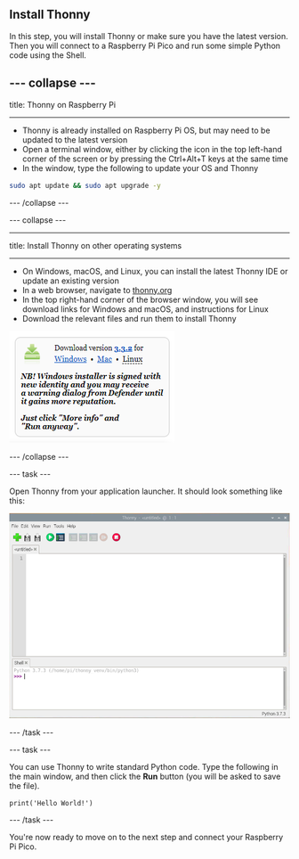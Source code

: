 ## Install Thonny

In this step, you will install Thonny or make sure you have the latest version. Then you will connect to a Raspberry Pi Pico and run some simple Python code using the Shell.

## --- collapse ---

title: Thonny on Raspberry Pi

---

- Thonny is already installed on Raspberry Pi OS, but may need to be updated to the latest version
- Open a terminal window, either by clicking the icon in the top left-hand corner of the screen or by pressing the Ctrl+Alt+T keys at the same time
- In the window, type the following to update your OS and Thonny

```bash
sudo apt update && sudo apt upgrade -y
```

\--- /collapse ---

\--- collapse ---

---

title: Install Thonny on other operating systems

---

- On Windows, macOS, and Linux, you can install the latest Thonny IDE or update an existing version
- In a web browser, navigate to [thonny.org](https://thonny.org/)
- In the top right-hand corner of the browser window, you will see download links for Windows and macOS, and instructions for Linux
- Download the relevant files and run them to install Thonny

![Download instructions from thonny site](images/thonny-site.png)

\--- /collapse ---

\--- task ---

Open Thonny from your application launcher. It should look something like this:

![Thonny application](images/thonny-editor.png)

\--- /task ---

\--- task ---

You can use Thonny to write standard Python code. Type the following in the main window, and then click the **Run** button (you will be asked to save the file).

```python3
print('Hello World!')
```

\--- /task ---

You're now ready to move on to the next step and connect your Raspberry Pi Pico.
